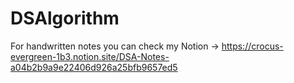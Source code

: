 # DSAlgorithm
For handwritten notes you can check my Notion -> https://crocus-evergreen-1b3.notion.site/DSA-Notes-a04b2b9a9e22406d926a25bfb9657ed5
